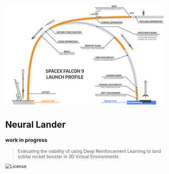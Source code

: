 ![transit](/media/oof.png) 

# Neural Lander
### work in progress

> Evaluating the viability of using Deep Reinforcement Learning to land orbital rocket booster in 3D Virtual Environments

![License](http://img.shields.io/:license-mit-blue.svg?style=flat-square)




